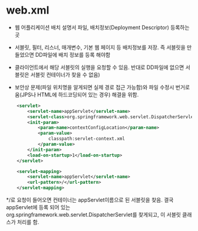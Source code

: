 # web.xml

* 웹 어플리케이션 배치 설명서 파일, 배치정보(Deployment Descriptor) 등록하는 곳
* 서블릿, 필터, 리스너, 매개변수, 기본 웹 페이지 등 배치정보를 저장. 즉 서블릿을 만들었으면 DD파일에 배치 정보를 등록 해야함
* 클라이언트에서 해당 서블릿의 실행을 요청할 수 있음. 반대로 DD파일에 없으면 서블릿은 서블릿 컨테이너가 찾을 수 없음)

* 보안상 문제(파일 위치명을 알게되면 실제 경로 접근 가능함)와 파일 수정시 번거로움(JPS나 HTML에 하드코딩되어 있는 경우) 해결을 위함.

```xml
	<servlet>
		<servlet-name>appServlet</servlet-name>
		<servlet-class>org.springframework.web.servlet.DispatcherServlet</servlet-class>
		<init-param>
			<param-name>contextConfigLocation</param-name>
			<param-value>
				classpath:servlet-context.xml
			</param-value>
		</init-param>
		<load-on-startup>1</load-on-startup>
	</servlet>

	<servlet-mapping>
		<servlet-name>appServlet</servlet-name>
		<url-pattern>/</url-pattern>
	</servlet-mapping>
```

*/로 요청이 들어오면 컨테이너는 appServlet이름으로 된 서블릿을 찾음. 결국 appServlet에 등록 되어 있는 org.springframework.web.servlet.DispatcherServlet를 찾게되고, 이 서블릿 클래스가 처리를 함.